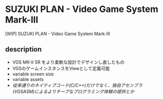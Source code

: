 # SUZUKI PLAN - Video Game System Mark-III
[WIP] SUZUKI PLAN - Video Game System Mark-III

## description
- VGS MK-II SR をより柔軟な設計でデザインし直したもの
- VGSのゲームインスタンスをViewとして定義可能
- variable screen size
- variable assets
- _従来通りのネイティブコード(C/C++)だけでなく、独自アセンブラ(VGSASM)によるよりチープなプログラミング体験の提供とか_
